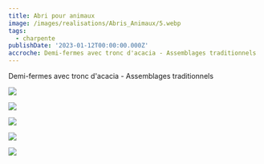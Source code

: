 ```yaml
---
title: Abri pour animaux
image: /images/realisations/Abris_Animaux/5.webp
tags:
  - charpente
publishDate: '2023-01-12T00:00:00.000Z'
accroche: Demi-fermes avec tronc d'acacia - Assemblages traditionnels
---
```


Demi-fermes avec tronc d'acacia - Assemblages traditionnels

![](/images/realisations/Abris_Animaux/1.webp)

![](/images/realisations/Abris_Animaux/2.webp)

![](/images/realisations/Abris_Animaux/3.webp)

![](/images/realisations/Abris_Animaux/4.webp)

![](/images/realisations/Abris_Animaux/5.webp)
